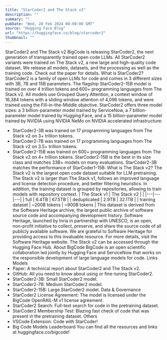 ```yaml
---
title: "StarCoder2 and The Stack v2"
description: ""
summary: ""
pubDate: "Wed, 28 Feb 2024 00:00:00 GMT"
source: "Hugging Face Blog"
url: "https://huggingface.co/blog/starcoder2"
thumbnail: ""
---
```


StarCoder2 and The Stack v2
BigCode is releasing StarCoder2, the next generation of transparently trained open code LLMs. All StarCoder2 variants were trained on The Stack v2, a new large and high-quality code dataset. We release all models, datasets, and the processing as well as the training code. Check out the paper for details.
What is StarCoder2?
StarCoder2 is a family of open LLMs for code and comes in 3 different sizes with 3B, 7B and 15B parameters. The flagship StarCoder2-15B model is trained on over 4 trillion tokens and 600+ programming languages from The Stack v2. All models use Grouped Query Attention, a context window of 16,384 tokens with a sliding window attention of 4,096 tokens, and were trained using the Fill-in-the-Middle objective.
StarCoder2 offers three model sizes: a 3 billion-parameter model trained by ServiceNow, a 7 billion-parameter model trained by Hugging Face, and a 15 billion-parameter model trained by NVIDIA using NVIDIA NeMo on NVIDIA accelerated infrastructure:
- StarCoder2-3B was trained on 17 programming languages from The Stack v2 on 3+ trillion tokens.
- StarCoder2-7B was trained on 17 programming languages from The Stack v2 on 3.5+ trillion tokens.
- StarCoder2-15B was trained on 600+ programming languages from The Stack v2 on 4+ trillion tokens.
StarCoder2-15B is the best in its size class and matches 33B+ models on many evaluations. StarCoder2-3B matches the performance of StarCoder1-15B:
What is The Stack v2?
The Stack v2 is the largest open code dataset suitable for LLM pretraining. The Stack v2 is larger than The Stack v1, follows an improved language and license detection procedure, and better filtering heuristics. In addition, the training dataset is grouped by repositories, allowing to train models with repository context.
| The Stack v1 | The Stack v2 | |
|---|---|---|
| full | 6.4TB | 67.5TB |
| deduplicated | 2.9TB | 32.1TB |
| training dataset | ~200B tokens | ~900B tokens |
This dataset is derived from the Software Heritage archive, the largest public archive of software source code and accompanying development history. Software Heritage, launched by Inria in partnership with UNESCO, is an open, non-profit initiative to collect, preserve, and share the source code of all publicly available software. We are grateful to Software Heritage for providing access to this invaluable resource. For more details, visit the Software Heritage website.
The Stack v2 can be accessed through the Hugging Face Hub.
About BigCode
BigCode is an open scientific collaboration led jointly by Hugging Face and ServiceNow that works on the responsible development of large language models for code.
Links
Models
- Paper: A technical report about StarCoder2 and The Stack v2.
- GitHub: All you need to know about using or fine-tuning StarCoder2.
- StarCoder2-3B: Small StarCoder2 model.
- StarCoder2-7B: Medium StarCoder2 model.
- StarCoder2-15B: Large StarCoder2 model.
Data & Governance
- StarCoder2 License Agreement: The model is licensed under the BigCode OpenRAIL-M v1 license agreement.
- StarCoder2 Search: Full-text search for code in the pretraining dataset.
- StarCoder2 Membership Test: Blazing fast check of code that was present in the pretraining dataset.
Others
- VSCode Extension: Code with StarCoder!
- Big Code Models Leaderboard
You can find all the resources and links at huggingface.co/bigcode!